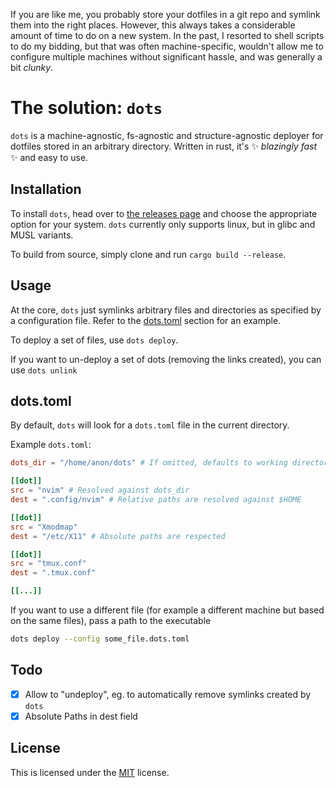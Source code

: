 If you are like me, you probably store your dotfiles in a git repo and symlink them into the right places. However, this 
always takes a considerable amount of time to do on a new system. In the past, I resorted to shell scripts to do my bidding,
but that was often machine-specific, wouldn't allow me to configure multiple machines without significant hassle, and was 
generally a bit _clunky_.

# The solution: `dots`

`dots` is a machine-agnostic, fs-agnostic and structure-agnostic deployer for dotfiles stored in an arbitrary directory. 
Written in rust, it's :sparkles: _blazingly fast_ :sparkles: and easy to use. 

## Installation

To install `dots`, head over to [the releases page](https://github.com/maxbossing/dots/releases/latest) and choose the 
appropriate option for your system. `dots` currently only supports linux, but in glibc and MUSL variants.

To build from source, simply clone and run `cargo build --release`.

## Usage

At the core, `dots` just symlinks arbitrary files and directories as specified by a configuration file. Refer to the [dots.toml](#dotstoml) section for an example.

To deploy a set of files, use `dots deploy`.

If you want to un-deploy a set of dots (removing the links created), you can use `dots unlink`

## dots.toml

By default, `dots` will look for a `dots.toml` file in the current directory.

Example `dots.toml`:
```toml
dots_dir = "/home/anon/dots" # If omitted, defaults to working directory

[[dot]]
src = "nvim" # Resolved against dots_dir
dest = ".config/nvim" # Relative paths are resolved against $HOME

[[dot]]
src = "Xmodmap"
dest = "/etc/X11" # Absolute paths are respected

[[dot]]
src = "tmux.conf"
dest = ".tmux.conf"

[[...]]
```

If you want to use a different file (for example a different machine but based on the same files), pass a path to the executable
```bash
dots deploy --config some_file.dots.toml
```

## Todo
- [x] Allow to "undeploy", eg. to automatically remove symlinks created by `dots`
- [x] Absolute Paths in dest field

## License
This is licensed under the [MIT](LICENSE) license.
